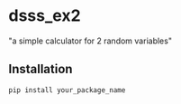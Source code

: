 # dsss_ex2

"a simple calculator for 2 random variables"

## Installation

```bash
pip install your_package_name

